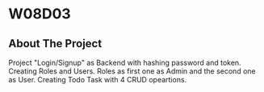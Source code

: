 # W08D03

## About The Project

Project "Login/Signup" as Backend with hashing password and token.
Creating Roles and Users.
Roles as first one as Admin and the second one as User.
Creating Todo Task with 4 CRUD opeartions.
